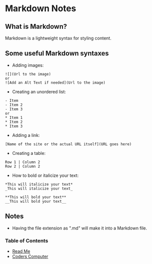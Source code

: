 # Markdown Notes

## What is Markdown?
Markdown is a lightweight syntax for styling content.

## Some useful Markdown syntaxes
* Adding images:
```
![](Url to the image)
or
![Add an Alt Text if needed](Url to the image)
```

* Creating an unordered list:
```
- Item
- Item 2
- Item 3
or
* Item 1
* Item 2
* Item 3
```

* Adding a link:
```
[Name of the site or the actual URL itself](URL goes here)
```

* Creating a table:
```
Row 1 | Column 2
Row 2 | Column 2
```

* How to bold or italicize your text:
```
*This will italicize your text*
_This will italicize your text_

**This will bold your text**
__This will bold your text__
```

## Notes
* Having the file extension as ".md" will make it into a Markdown file.

### Table of Contents
* [Read Me](README.md)
* [Coders Computer](coders_computer.md)
